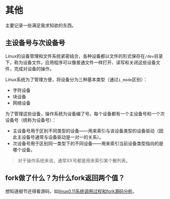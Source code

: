 # 其他

主要记录一些满足我求知欲的东西。



## 主设备号与次设备号

Linux的设备管理和文件系统紧密结合，各种设备都以文件的形式保存在`/dev`目录下，称为设备文件。应用程序可以像普通文件一样打开、读写和关闭这些设备文件，完成对设备的操作。

Linux系统为了管理方便，将设备分为三种基本类型（通过`i_mode`区别）：

- 字符设备
- 块设备
- 网络设备



为了管理这些设备，操作系统为设备编了号。每个设备都有一个主设备号和一个次设备号（统称为设备号）：

- 主设备号用于区别不同类型的设备——用来索引与该设备类型的设备驱动（因此主设备号通常与设备驱动是一对一的关系）。
- 次设备号用于区别同一类型下的不同设备——用来索引当前设备类型指向的是哪个设备。



> 对于操作系统来说，通常XX号都是用来索引某个散列表。





## fork做了什么？为什么fork返回两个值？

想知道细节还得看源码，如[linux0.11系统调用过程和fork源码分析](https://zhuanlan.zhihu.com/p/61370385)。







